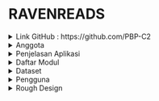 # RAVENREADS

<details>
<summary> 
Link GitHub : https://github.com/PBP-C2</summary>
</details>

<details>
<summary> Anggota</summary>
- 2206082114 - Clement Samuel Marly<br>
- 2206031170 - Fikri Risyad Indratno<br>
- 2206082745 - Nandika Rafi Atallah<br>
- 2206030035 - Shafira Nurrohmah<br>
- 2206814425 - Rizki Maulana<br>
</details>

<details>
<summary> Penjelasan Aplikasi </summary>

`RavenReads` adalah *website* peminjaman buku yang menyediakan berbagai jenis buku untuk dibaca dan dipinjam pengguna. Setiap pengguna `RavenReads` harus memiliki akun untuk mengakses fitur-fitur dari `RavenReads`. Apabila pengguna belum memiliki akun, pengguna dapat mendaftar akun baru untuk menggunakan aplikasi `RavenReads`. `RavenReads` akan menyediakan banyak buku yang bisa dibaca oleh pengguna dan di-bookmark agar pengguna dapat menandai buku yang ingin dilanjutkan membaca. Buku yang di-*bookmark* juga akan memiliki *progression bar* yang menandakan progress membaca dari pengguna pada buku yang bersangkutan. Setiap buku akan memiliki sistem *review* dan rating untuk mengetahui buku yang populer dan buku yang memiliki kualitas tinggi.
</details>

<details>
<summary>Daftar Modul</summary>

## Main Page
| NO | MAIN PAGE                              | PENJELASAN |
|----|-----------------------------------|------------|
| 1  | **Homepage**                         | **Homepage** adalah halaman pertama yang dilihat pengunjung saat mereka mengunjungi situs. Halaman ini harus mencakup gambaran umum tentang situs dan apa yang ditawarkannya.  <br>- **Fitur Pencarian Buku:** Fitur ini memungkinkan pengguna untuk mencari buku berdasarkan judul, penulis, genre, atau kata kunci lainnya. Untuk membuat fitur lebih menarik kita bisa menamakannya dengan "*Spellbook Search*".  <br>- **Katalog Buku**  Bagian ini mencakup daftar semua buku yang tersedia untuk dipinjam. Setiap buku harus memiliki deskripsi singkat, penulis, dan informasi lain yang relevan. Kita dapat mengatur buku-buku ini berdasarkan genre, penulis, atau popularitas. <br>- **Rekomendasi Buku:** Pengguna dapat mengetahui rekomendasi buku dari websites sesuai dengan kesukaan mereka terhadap buku-buku yang sering mereka baca.  <br>- **Bertema Harry Potter:** Seluruh situs harus dirancang dengan tema Harry Potter. Ini bisa mencakup warna, font, gambar, dan elemen desain lainnya. Kami juga menggunakan simbol-simbol ikonik dari seri buku, seperti tongkat sihir, dan topi penyihir. |
<br>

## Modul
| NO | MODUL                              | PENJELASAN |
|----|-----------------------------------|------------|
| 1  | **Discussion Forum**                        | Wadah interaktif bagi pengguna untuk berbagi dan berdiskusi tentang buku yang sedang mereka baca. Modul ini memungkinkan pengguna untuk saling bertukar cerita, ulasan, dan pemikiran tentang buku-buku yang mereka nikmati.  |
| 2  | **Login and Signup Page**              | Signup page berisikan form bagi pengguna yang belum pernah daftar pada situs web ini. Informasi yang harus diisikan pada signup page adalah:  <br> - Username,  <br> - First and last name,  <br> - Email,  <br>- Date of Birth,  <br>- Password.  <br> <br>Login page berisikan form bagi pengguna yang sudah pernah daftar pada situs web. Informasi yang harus diisikan pada login page adalah:  <br>- Username,  <br>- Password.  <br> <br>Login page dan signup page masing-masing dapat diakses pada navbar di main page. Selain itu, saat pengguna belum login pada website dan memencet tombol yang mengarahkan ke fitur-fitur lain, pengguna akan diarahkan untuk login. Pengguna yang belum login tidak bisa mengakses fitur lain selain main page. Pada laman login, terdapat tombol yang mengarahkan pengguna untuk signup apabila belum memiliki akun dan begitupun sebaliknya pada laman signup. |
| 3  | **Book Reading Progression**           | Book Reading Progression akan berisi progres dari buku yang dibaca oleh pengguna. Pada dasarnya, book reading progression akan mencatat progress membaca dari tiap pengguna pada buku yang bersesuaian. Book Reading Progression akan berisi fitur seperti:<br> <br>- **Bookmark**: Pengguna dapat menandai buku-buku yang sedang mereka baca. Buku yang di-bookmark akan dicatat dalam profil pengguna untuk mempermudah akses pengguna saat ingin melanjutkan membaca. Buku yang di-bookmark juga akan menyimpan halaman terakhir yang dibaca sehingga pengguna tidak perlu mencari halaman terakhir yang dibaca dan bisa langsung melanjutkan membaca.  <br>- **Progress**: Buku yang di-bookmark akan memiliki progress yang berupa perbandingan antara halaman terakhir yang dibaca pengguna dan total halaman buku. Fitur progress direncanakan agar dapat disajikan dalam bentuk progress bar sehingga lebih mudah dilihat oleh pengguna. Progress dari tiap buku bisa diatur oleh pengguna dan akan menyesuaikan progress apabila pengguna kembali membaca halaman-halaman sebelumnya. Hal tersebut akan memberikan fleksibilitas lebih pada pengguna.  <br>- **Book Note**: Pengguna bisa mengisi note pada tiap buku yang di-bookmark sesuai dengan keinginan pengguna. Pengisian note pada buku bisa membantu pengguna dalam mengingat hal terakhir yang terjadi atau summary buku.  <br> - **Review dan Rating**: Setiap buku akan diimplementasikan sistem review dan rating sehingga pengguna bisa memberikan komentar pada suatu buku. Hasil rating dan review pengguna terhadap suatu buku akan mempengaruhi tingkat kepopuleran buku dan mengurangi potensi buku muncul dalam buku yang direkomendasikan. |
| 4  | **MagicQuiz**                          | Pada modul ini, akan diberikan sebuah *gamificatin quiz* yang akan menanyakan pengguna beberapa pertanyaan. Dari jawaban pengguna, akan ditampilkan rekomendasi buku apa yang cocok untuknya.
| 5  | **Book Store**                         | Book Store akan berisi card-card berukuran persegi panjang berdiri yang memperlihatkan cover buku dan judul buku. Pada bagian atas halaman, terdapat search bar yang digunakan untuk mencari judul buku dan tombol checkout di samping kanan untuk memasukkan produk buku yang ingin dibeli. Ketika cursor diarahkan ke salah satu card buku, card akan melakukan flip dan akan muncul detail dari buku tersebut.<br><br>Adapun gambaran detail setiap produk buku sebagai berikut:<br>- **Title**, yang merupakan judul buku. <br>- **Rating**, yang merupakan bilangan yang merepresentasikan penilangan terhadap buku tersebut. <br> - **Description**, merupakan sebuah paragraf yang sifatnya mempersuasif konsumen untuk membeli buku tersebut. |

</details>

<details>
<summary>Dataset </summary> 

[Book Recommendation Dataset](https://www.kaggle.com/datasets/jealousleopard/goodreadsbooks) <br> *Source*: www.kaggle.com

**Penjelasan dataset:**
- **bookID**: Nomor identifikasi unik untuk setiap buku.
- **title**: Nama di bawah mana buku tersebut diterbitkan.
- **authors**: Nama-nama penulis buku. Jika ada beberapa penulis, mereka dipisahkan dengan tanda -.
- **average_rating**: Rata-rata peringkat buku yang diterima secara keseluruhan.
- **isbn**: Nomor unik lainnya untuk mengidentifikasi buku, yaitu Nomor Standar Buku Internasional.
- **isbn13**: ISBN 13-digit untuk mengidentifikasi buku, alih-alih ISBN standar 11-digit.
- **language_code**: Membantu memahami bahasa utama buku. Misalnya, eng adalah standar untuk bahasa Inggris.
- **num_pages**: Jumlah halaman yang terdapat dalam buku.
- **ratings_count**: Jumlah total peringkat yang diterima buku.
- **text_reviews_count**: Jumlah total ulasan teks yang diterima buku.
</details>

<details>
<summary>
Pengguna</summary>

| NO | PENGGUNA                             | PENJELASAN |
|----|-----------------------------------|------------|
| 1  | **Reguler / Muggles**             | Pengguna yang dapat membuat akun atau login ke aplikasi untuk mengakses berbagai fitur aplikasi, seperti mencari buku, membaca dan meminjam buku, menandai buku atau bookmark. Pengguna normal atau Muggles tidak bisa memberikan review atau rating pada buku.|
| 2 | **Premium / Wizard**  | Wizard atau pengguna premium memiliki kemampuan yang sama dengan pengguna normal dengan kemampuan tambahan, yaitu memberikan review atau rating pada tiap buku. Hal ini dilakukan agar review dan rating yang diberikan memiliki tingkat validitas yang tinggi dan dapat dipercaya pengguna lainnya |
| 3 | **Admin** | Pengguna dengan akses penuh yang memiliki peran khusus dalam mengelola dan mengawasi aplikasi. Admin dapat mengelola data, mengakses panel admin, mengatur peran pengguna, dan menjaga keamanan. Admin memiliki peran penting dalam memastikan kinerja dan keamanan aplikasi Django. |

</details>

<details>
<summary>
Rough Design</summary>

- **Wireframe**
![](./static/readme/Wireframe.jpg)  

- **Sign Up Page**
![](./static/readme/SignUp.jpg)  

- **Log In Page**
![](./static/readme/LogIn.jpg)  

- **DiscussionsForum**
![](./static/readme/DiscussionsForum.jpg)  

- **BookStore**
![](./static/readme/BookStore.jpg)  

- **BookProgression**
![](./static/readme/BookProgression.jpg)  

- **MagicQuiz**
![](./static/readme/MagicQuiz.jpg)
![](./static/readme/MagicQuiz2.jpg)

</details>
